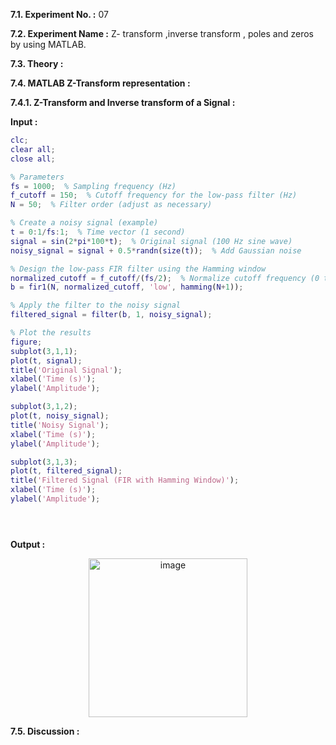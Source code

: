 
**7.1. Experiment No. :** 07

**7.2. Experiment Name :**  Z- transform ,inverse transform , poles and zeros by using MATLAB.

**7.3. Theory :**

<p text-align="justify">
  

</p>



**7.4. MATLAB Z-Transform representation :**

**7.4.1. Z-Transform  and Inverse transform of a Signal :**

**Input :**

```matlab
clc;
clear all;
close all;

% Parameters
fs = 1000;  % Sampling frequency (Hz)
f_cutoff = 150;  % Cutoff frequency for the low-pass filter (Hz)
N = 50;  % Filter order (adjust as necessary)

% Create a noisy signal (example)
t = 0:1/fs:1;  % Time vector (1 second)
signal = sin(2*pi*100*t);  % Original signal (100 Hz sine wave)
noisy_signal = signal + 0.5*randn(size(t));  % Add Gaussian noise

% Design the low-pass FIR filter using the Hamming window
normalized_cutoff = f_cutoff/(fs/2);  % Normalize cutoff frequency (0 to 1 scale)
b = fir1(N, normalized_cutoff, 'low', hamming(N+1));

% Apply the filter to the noisy signal
filtered_signal = filter(b, 1, noisy_signal);

% Plot the results
figure;
subplot(3,1,1);
plot(t, signal);
title('Original Signal');
xlabel('Time (s)');
ylabel('Amplitude');

subplot(3,1,2);
plot(t, noisy_signal);
title('Noisy Signal');
xlabel('Time (s)');
ylabel('Amplitude');

subplot(3,1,3);
plot(t, filtered_signal);
title('Filtered Signal (FIR with Hamming Window)');
xlabel('Time (s)');
ylabel('Amplitude');





```

**Output :**

<p align="center">

 
 <img  width="254px" alt="image" src=" ">


</p>


**7.5. Discussion :**

<p text-align="justify">


 

</p>
 



